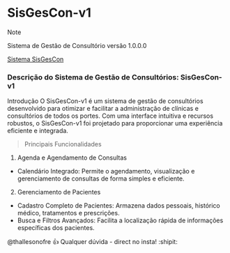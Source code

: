 # SisGesCon-v1

> [!NOTE]
> Sistema de Gestão de Consultório versão 1.0.0.0

[Sistema SisGesCon](http://thallesonofre.com.br)

### Descrição do Sistema de Gestão de Consultórios: SisGesCon-v1
Introdução
O SisGesCon-v1 é um sistema de gestão de consultórios desenvolvido para otimizar e facilitar a administração de clínicas e consultórios de todos os portes. Com uma interface intuitiva e recursos robustos, o SisGesCon-v1 foi projetado para proporcionar uma experiência eficiente e integrada.

> Principais Funcionalidades

1. Agenda e Agendamento de Consultas
  - Calendário Integrado: Permite o agendamento, visualização e gerenciamento de consultas de forma simples e eficiente.

2. Gerenciamento de Pacientes
  - Cadastro Completo de Pacientes: Armazena dados pessoais, histórico médico, tratamentos e prescrições.
  - Busca e Filtros Avançados: Facilita a localização rápida de informações específicas dos pacientes.



@thallesonofre :+1: Qualquer dúvida - direct no insta! :shipit:
